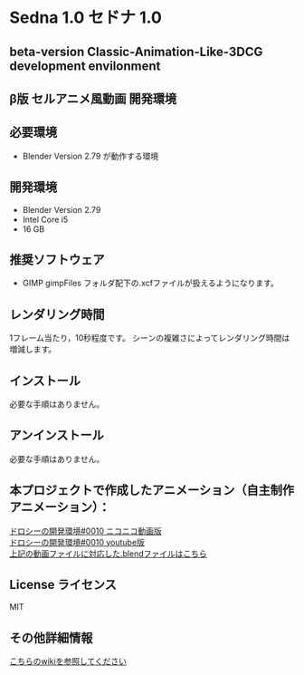 # Sedna 1.0 セドナ 1.0
## beta-version Classic-Animation-Like-3DCG development envilonment
## β版 セルアニメ風動画 開発環境  

## 必要環境
* Blender Version 2.79 が動作する環境

## 開発環境  
* Blender Version 2.79
* Intel Core i5
* 16 GB

## 推奨ソフトウェア
* GIMP
  gimpFiles フォルダ配下の.xcfファイルが扱えるようになります。

## レンダリング時間
1フレーム当たり，10秒程度です。
シーンの複雑さによってレンダリング時間は増減します。


## インストール 
  必要な手順はありません。

## アンインストール         
必要な手順はありません。

## 本プロジェクトで作成したアニメーション（自主制作アニメーション）：
[ドロシーの開発環境#0010 ニコニコ動画版](http://www.nicovideo.jp/watch/sm31660526)  
[ドロシーの開発環境#0010 youtube版](https://youtu.be/j0UhxwEl4is)  
[上記の動画ファイルに対応した.blendファイルはこちら](https://bowlroll.net/file/134556)


## License ライセンス
MIT

## その他詳細情報
[こちらのwikiを参照してください](../../wiki/Home)

